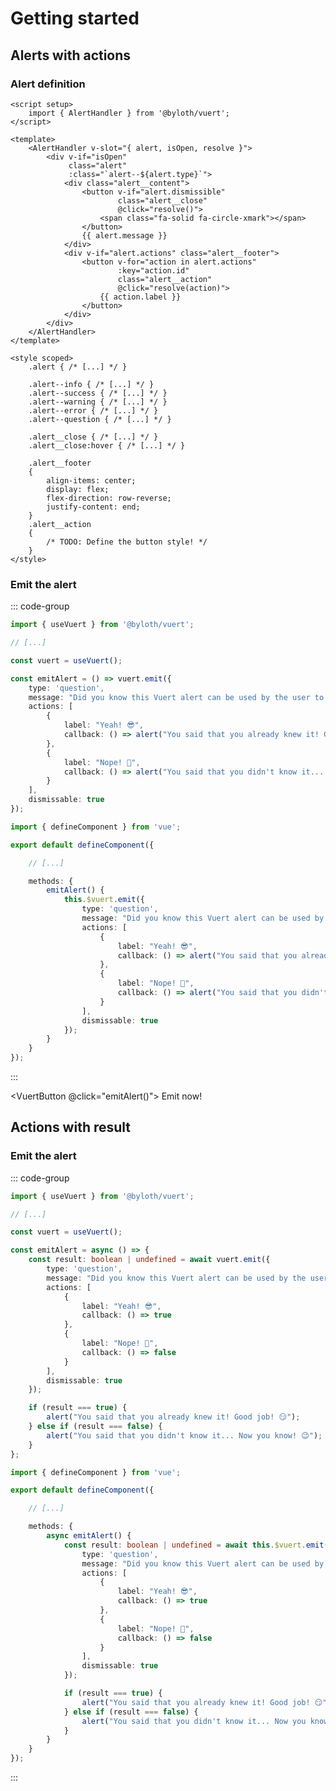 <script setup>
    import { useVuert } from "@byloth/vuert";

    import VuertButton from "@/components/ui/VuertButton.vue";

    const vuert = useVuert();

    const emitAlert = () => vuert.emit({
        type: "question",
        message: "Did you know this Vuert alert can be used by the user to answer a question?",
        actions: [
            {
                label: "Yeah! 😎",
                callback: () => alert("You said that you already knew it! Good job! 😏")
            },
            {
                label: "Nope! 🤯",
                callback: () => alert("You said that you didn't know it... Now you know! 😉")
            }
        ],
        dismissable: true
    });
</script>

# Getting started

## Alerts with actions

### Alert definition

```vue
<script setup>
    import { AlertHandler } from '@byloth/vuert';
</script>

<template>
    <AlertHandler v-slot="{ alert, isOpen, resolve }">
        <div v-if="isOpen"
             class="alert"
             :class="`alert--${alert.type}`">
            <div class="alert__content">
                <button v-if="alert.dismissible"
                        class="alert__close"
                        @click="resolve()">
                    <span class="fa-solid fa-circle-xmark"></span>
                </button>
                {{ alert.message }}
            </div>
            <div v-if="alert.actions" class="alert__footer">
                <button v-for="action in alert.actions"
                        :key="action.id"
                        class="alert__action"
                        @click="resolve(action)">
                    {{ action.label }}
                </button>
            </div>
        </div>
    </AlertHandler>
</template>

<style scoped>
    .alert { /* [...] */ }

    .alert--info { /* [...] */ }
    .alert--success { /* [...] */ }
    .alert--warning { /* [...] */ }
    .alert--error { /* [...] */ }
    .alert--question { /* [...] */ }

    .alert__close { /* [...] */ }
    .alert__close:hover { /* [...] */ }

    .alert__footer
    {
        align-items: center;
        display: flex;
        flex-direction: row-reverse;
        justify-content: end;
    }
    .alert__action
    {
        /* TODO: Define the button style! */
    }
</style>
```

### Emit the alert

::: code-group

```ts [Composition APIs]
import { useVuert } from '@byloth/vuert';

// [...]

const vuert = useVuert();

const emitAlert = () => vuert.emit({
    type: 'question',
    message: "Did you know this Vuert alert can be used by the user to answer a question?",
    actions: [
        {
            label: "Yeah! 😎",
            callback: () => alert("You said that you already knew it! Good job! 😏")
        },
        {
            label: "Nope! 🤯",
            callback: () => alert("You said that you didn't know it... Now you know! 😉")
        }
    ],
    dismissable: true
});
```

```ts [Option APIs]
import { defineComponent } from 'vue';

export default defineComponent({

    // [...]

    methods: {
        emitAlert() {
            this.$vuert.emit({
                type: 'question',
                message: "Did you know this Vuert alert can be used by the user to answer a question?",
                actions: [
                    {
                        label: "Yeah! 😎",
                        callback: () => alert("You said that you already knew it! Good job! 😏")
                    },
                    {
                        label: "Nope! 🤯",
                        callback: () => alert("You said that you didn't know it... Now you know! 😉")
                    }
                ],
                dismissable: true
            });
        }
    }
});
```

:::

<VuertButton @click="emitAlert()">
    Emit now!
</VuertButton>

## Actions with result

### Emit the alert

::: code-group

```ts [Composition APIs]
import { useVuert } from '@byloth/vuert';

// [...]

const vuert = useVuert();

const emitAlert = async () => {
    const result: boolean | undefined = await vuert.emit({
        type: 'question',
        message: "Did you know this Vuert alert can be used by the user to answer a question?",
        actions: [
            {
                label: "Yeah! 😎",
                callback: () => true
            },
            {
                label: "Nope! 🤯",
                callback: () => false
            }
        ],
        dismissable: true
    });

    if (result === true) {
        alert("You said that you already knew it! Good job! 😏");
    } else if (result === false) {
        alert("You said that you didn't know it... Now you know! 😉");
    }
};
```

```ts [Option APIs]
import { defineComponent } from 'vue';

export default defineComponent({

    // [...]

    methods: {
        async emitAlert() {
            const result: boolean | undefined = await this.$vuert.emit({
                type: 'question',
                message: "Did you know this Vuert alert can be used by the user to answer a question?",
                actions: [
                    {
                        label: "Yeah! 😎",
                        callback: () => true
                    },
                    {
                        label: "Nope! 🤯",
                        callback: () => false
                    }
                ],
                dismissable: true
            });

            if (result === true) {
                alert("You said that you already knew it! Good job! 😏");
            } else if (result === false) {
                alert("You said that you didn't know it... Now you know! 😉");
            }
        }
    }
});
```

:::
